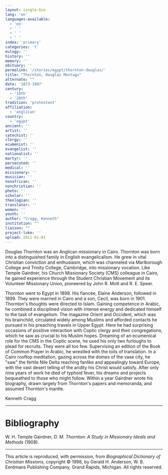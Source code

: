 ```yaml
---
layout: single-bio
lang: 'en'
languages-available:
  - 'en'
  - ' '
  - ' '
  - ' '
index: 'primary'
categories: 't'
eulogy: ''
history: ''
memory: ''
obituary: ''
permalink: '/stories/egypt/thornton-douglas/'
title: "Thornton, Douglas Montagu"
alternate: ""
date: '1873-1907'
century:
  - '19th'
  - '20th'
tradition: 'protestant'
affiliation:
  - 'anglican'
country:
  - 'egypt'
ancient: ''
artist: ''
catechist: ''
clergy: ''
ecumenist: ''
evangelist: ''
nationalist: ''
martyr: ''
persecuted: ''
medical: ''
missionary: ''
musician: ''
nonafrican: ''
nonchristian: ''
photo: ''
scholar: ''
theologian: ''
translator: ''
women: ''
youth: ''
author: "Cragg, Kenneth"
institution: ""
liaison: ""
project-luke: ''
upload: 2011-01-01
---
```




Douglas Thornton was an Anglican missionary in Cairo. Thornton was born into a distinguished family in English evangelicalism. He grew in vital Christian conviction and enthusiasm, which was channeled via Marlborough College and Trinity College, Cambridge, into missionary vocation. Like Temple Gairdner, his Church Missionary Society (CMS) colleague in Cairo, he gained experience through the Student Christian Movement and its Volunteer Missionary Union, pioneered by John R. Mott and R. E. Speer.

Thornton went to Egypt in 1898. His fiancée, Elaine Anderson, followed in 1899. They were married in Cairo and a son, Cecil, was born in 1901. Thornton's thoughts were directed to Islam. Gaining competence in Arabic, he combined a disciplined vision with intense energy and dedicated himself to the task of evangelism. The magazine Orient and Occident, which was his brainchild, circulated widely among Muslims and afforded contacts he pursued in his preaching travels in Upper Egypt. Here he had surprising occasions of positive interaction with Coptic clergy and their congregations, which he saw as crucial to his Muslim hopes. Dreaming of an ecumenical role for the CMS in the Coptic scene, he used his only two furloughs to plead for recruits. They were all too few. Supervising an edition of the Book of Common Prayer in Arabic, he wrestled with the toils of translation. In a Cairo rooftop meditation, gazing across the domes of the vase city, he "saw" the fertile Nile Delta reaching fanlike and appealingly toward Europe, with the vast desert telling of the aridity his Christ would satisfy. After only nine years of work he died of typhoid fever, his dreams and projects bequeathed to those who might follow. Within a year Gairdner wrote his biography, drawn largely from Thornton's papers and memoranda, and assumed Thornton's mantle.

Kenneth Cragg

---

# Bibliography

W. H. Temple Gairdner, *D. M. Thornton: A Study in Missionary Ideals and Methods* (1908).

---

This article is reproduced, with permission, from *Biographical Dictionary of Christian Missions*, copyright © 1998, by Gerald H. Anderson, W. B. Eerdmans Publishing Company, Grand Rapids, Michigan. All rights reserved.